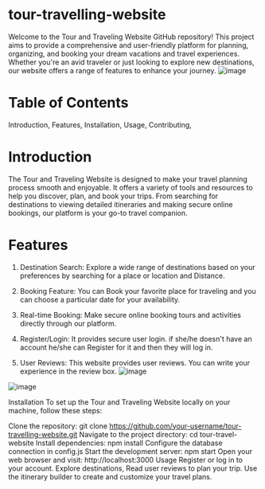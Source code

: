 # tour-travelling-website
Welcome to the Tour and Traveling Website GitHub repository! This project aims to provide a comprehensive and user-friendly platform for planning, organizing, and booking your dream vacations and travel experiences. Whether you're an avid traveler or just looking to explore new destinations, our website offers a range of features to enhance your journey.
![image](https://github.com/Taterao3133/tour-travelling-website/assets/122861107/5ee8fbd3-d5f5-414f-ad1d-ded7c4e20e79)

# Table of Contents
Introduction,
Features,
Installation,
Usage,
Contributing,

# Introduction
The Tour and Traveling Website is designed to make your travel planning process smooth and enjoyable. It offers a variety of tools and resources to help you discover, plan, and book your trips. From searching for destinations to viewing detailed itineraries and making secure online bookings, our platform is your go-to travel companion.

# Features
1) Destination Search: Explore a wide range of destinations based on your preferences by searching for a place or location and Distance.

2) Booking Feature: You can Book your favorite place for traveling and you can choose a particular date for your availability.

3) Real-time Booking: Make secure online booking tours and activities directly through our platform.

4) Register/Login: It provides secure user login. if she/he doesn't have an account he/she can Register for it and then they will log in.

5) User Reviews: This website provides user reviews. You can write your experience in the review box. 
![image](https://github.com/Taterao3133/tour-travelling-website/assets/122861107/ed86b2ef-3d1f-4280-b7c0-b6028c2da61f)

![image](https://github.com/Taterao3133/tour-travelling-website/assets/122861107/8941c3a5-463d-4706-a1f8-3ab23da6b5fe)

Installation
To set up the Tour and Traveling Website locally on your machine, follow these steps:

Clone the repository: git clone https://github.com/your-username/tour-travelling-website.git
Navigate to the project directory: cd tour-travel-website
Install dependencies: npm install
Configure the database connection in config.js
Start the development server: npm start
Open your web browser and visit: http://localhost:3000
Usage
Register or log in to your account.
Explore destinations, Read user reviews to plan your trip.
Use the itinerary builder to create and customize your travel plans.






